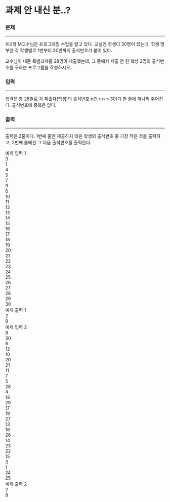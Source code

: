# 과제 안 내신 분..?

### 문제

---
X대학 M교수님은 프로그래밍 수업을 맡고 있다. 교실엔 학생이 30명이 있는데, 학생 명부엔 각 학생별로 1번부터 30번까지 출석번호가 붙어 있다.

교수님이 내준 특별과제를 28명이 제출했는데, 그 중에서 제출 안 한 학생 2명의 출석번호를 구하는 프로그램을 작성하시오.

### 입력

---
입력은 총 28줄로 각 제출자(학생)의 출석번호 n(1 ≤ n ≤ 30)가 한 줄에 하나씩 주어진다. 출석번호에 중복은 없다.

### 출력

---
출력은 2줄이다. 1번째 줄엔 제출하지 않은 학생의 출석번호 중 가장 작은 것을 출력하고, 2번째 줄에선 그 다음 출석번호를 출력한다.

예제 입력 1<br>
3<br>
1<br>
4<br>
5<br>
7<br>
9<br>
6<br>
10<br>
11<br>
12<br>
13<br>
14<br>
15<br>
16<br>
17<br>
18<br>
19<br>
20<br>
21<br>
22<br>
23<br>
24<br>
25<br>
26<br>
27<br>
28<br>
29<br>
30<br>
예제 출력 1<br>
2<br>
8<br>
예제 입력 2<br>
9<br>
30<br>
6<br>
12<br>
10<br>
20<br>
21<br>
11<br>
7<br>
5<br>
28<br>
4<br>
18<br>
29<br>
17<br>
19<br>
27<br>
13<br>
16<br>
26<br>
14<br>
23<br>
22<br>
15<br>
3<br>
1<br>
24<br>
25<br>
예제 출력 2<br>
2<br>
8<br>